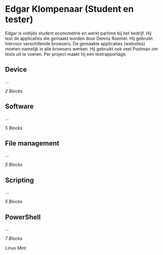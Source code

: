 # Edgar Klompenaar (Student en tester)
Edgar is voltijds student econometrie en werkt partime bij het bedrijf. Hij test de applicaties die gemaakt worden door Dennis Roemer. Hij gebruikt hiervoor verschillende browsers. De gemaakte applicaties (websites) moeten namelijk in alle browsers werken. Hij gebruikt ook veel Postman om tests uit te voeren. Per project maakt hij een testrapportage.

## Device
...

_2 Blocks_

## Software
...

_5 Blocks_

## File management
...

_5 Blocks_

## Scripting
...

_5 Blocks_

## PowerShell
...

_7 Blocks_

Linux Mint